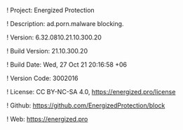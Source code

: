 ! Project: Energized Protection

! Description: ad.porn.malware blocking.

! Version: 6.32.0810.21.10.300.20

! Build Version: 21.10.300.20

! Build Date: Wed, 27 Oct 21 20:16:58 +06

! Version Code: 3002016

! License: CC BY-NC-SA 4.0, https://energized.pro/license

! Github: https://github.com/EnergizedProtection/block

! Web: https://energized.pro
